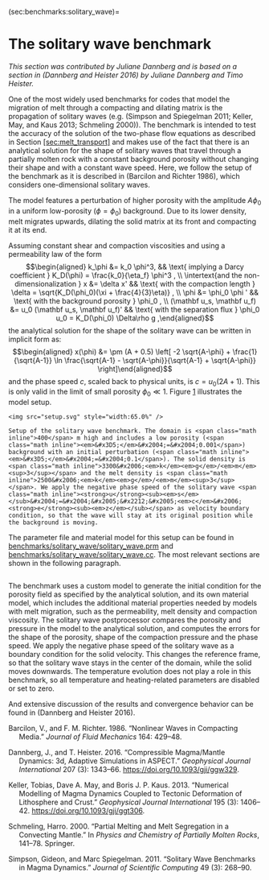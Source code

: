 (sec:benchmarks:solitary_wave)=
# The solitary wave benchmark

*This section was contributed by Juliane Dannberg and is based on a section in
(Dannberg and Heister 2016) by Juliane Dannberg and Timo Heister.*

One of the most widely used benchmarks for codes that model the migration of
melt through a compacting and dilating matrix is the propagation of solitary
waves (e.g. (Simpson and Spiegelman 2011; Keller, May, and Kaus 2013;
Schmeling 2000)). The benchmark is intended to test the accuracy of the
solution of the two-phase flow equations as described in Section
[\[sec:melt_transport\]][1] and makes use of the fact that there is an
analytical solution for the shape of solitary waves that travel through a
partially molten rock with a constant background porosity without changing
their shape and with a constant wave speed. Here, we follow the setup of the
benchmark as it is described in (Barcilon and Richter 1986), which considers
one-dimensional solitary waves.

The model features a perturbation of higher porosity with the amplitude
$A \phi_0$ in a uniform low-porosity ($\phi=\phi_0$) background. Due to its
lower density, melt migrates upwards, dilating the solid matrix at its front
and compacting it at its end.

Assuming constant shear and compaction viscosities and using a permeability
law of the form $$\begin{aligned}
k_\phi &= k_0 \phi^3, && \text{ implying a Darcy coefficient }
K_D(\phi) = \frac{k_0}{\eta_f} \phi^3 , \\
\intertext{and the non-dimensionalization }
x &= \delta x'
  && \text{ with the compaction length } \delta = \sqrt{K_D(\phi_0)(\xi + \frac{4}{3}\eta)} , \\
\phi &= \phi_0 \phi '
  && \text{ with the background porosity } \phi_0 , \\
(\mathbf u_s, \mathbf u_f) &= u_0 (\mathbf u_s, \mathbf u_f)'
  && \text{ with the separation flux } \phi_0 u_0 = K_D(\phi_0) \Delta\rho g ,\end{aligned}$$
the analytical solution for the shape of the solitary wave can be written in
implicit form as: $$\begin{aligned}
x(\phi) &= \pm (A + 0.5)
\left[ -2 \sqrt{A-\phi} + \frac{1}{\sqrt{A-1}}
\ln \frac{\sqrt{A-1} - \sqrt{A-\phi}}{\sqrt{A-1} + \sqrt{A-\phi}} \right]\end{aligned}$$
and the phase speed $c$, scaled back to physical units, is $c = u_0 (2A+1)$.
This is only valid in the limit of small porosity $\phi_0 \ll 1$.
Figure&nbsp;[1][] illustrates the model setup.

<div class="center">

```{figure-md} fig:setup-solitary-wave
<img src="setup.svg" style="width:65.0%" />

Setup of the solitary wave benchmark. The domain is <span class="math inline">400</span> m high and includes a low porosity (<span class="math inline"><em>&#x3D5;</em>&#x2004;=&#x2004;0.001</span>) background with an initial perturbation (<span class="math inline"><em>&#x3D5;</em>&#x2004;=&#x2004;0.1</span>). The solid density is <span class="math inline">3300&#x2006;<em>k</em><em>g</em>/<em>m</em><sup>3</sup></span> and the melt density is <span class="math inline">2500&#x2006;<em>k</em><em>g</em>/<em>m</em><sup>3</sup></span>. We apply the negative phase speed of the solitary wave <span class="math inline"><strong>u</strong><sub><em>s</em></sub>&#x2004;=&#x2004;&#x2005;&#x2212;&#x2005;<em>c</em>&#x2006;<strong>e</strong><sub><em>z</em></sub></span> as velocity boundary condition, so that the wave will stay at its original position while the background is moving.
```

</div>

The parameter file and material model for this setup can be found in
[benchmarks/solitary_wave/solitary_wave.prm][] and
[benchmarks/solitary_wave/solitary_wave.cc][]. The most relevant sections are
shown in the following paragraph.

``` prmfile
```

The benchmark uses a custom model to generate the initial condition for the
porosity field as specified by the analytical solution, and its own material
model, which includes the additional material properties needed by models with
melt migration, such as the permeability, melt density and compaction
viscosity. The solitary wave postprocessor compares the porosity and pressure
in the model to the analytical solution, and computes the errors for the shape
of the porosity, shape of the compaction pressure and the phase speed. We
apply the negative phase speed of the solitary wave as a boundary condition
for the solid velocity. This changes the reference frame, so that the solitary
wave stays in the center of the domain, while the solid moves downwards. The
temperature evolution does not play a role in this benchmark, so all
temperature and heating-related parameters are disabled or set to zero.

And extensive discussion of the results and convergence behavior can be found
in (Dannberg and Heister 2016).

<div id="refs" class="references csl-bib-body hanging-indent">

<div id="ref-BR86" class="csl-entry">

Barcilon, V., and F. M. Richter. 1986. &ldquo;Nonlinear Waves in Compacting
Media.&rdquo; *Journal of Fluid Mechanics* 164: 429&ndash;48.

</div>

<div id="ref-dannberg_melt" class="csl-entry">

Dannberg, J., and T. Heister. 2016. &ldquo;Compressible Magma/Mantle Dynamics:
3d, Adaptive Simulations in ASPECT.&rdquo; *Geophysical Journal International*
207 (3): 1343&ndash;66. <https://doi.org/10.1093/gji/ggw329>.

</div>

<div id="ref-KMK2013" class="csl-entry">

Keller, Tobias, Dave A. May, and Boris J. P. Kaus. 2013. &ldquo;Numerical
Modelling of Magma Dynamics Coupled to Tectonic Deformation of Lithosphere and
Crust.&rdquo; *Geophysical Journal International* 195 (3): 1406&ndash;42.
<https://doi.org/10.1093/gji/ggt306>.

</div>

<div id="ref-Schm00" class="csl-entry">

Schmeling, Harro. 2000. &ldquo;Partial Melting and Melt Segregation in a
Convecting Mantle.&rdquo; In *Physics and Chemistry of Partially Molten
Rocks*, 141&ndash;78. Springer.

</div>

<div id="ref-SS11" class="csl-entry">

Simpson, Gideon, and Marc Spiegelman. 2011. &ldquo;Solitary Wave Benchmarks in
Magma Dynamics.&rdquo; *Journal of Scientific Computing* 49 (3): 268&ndash;90.

</div>

</div>

  [1]: #sec:melt_transport
  [1]: #fig:setup-solitary-wave
  [benchmarks/solitary_wave/solitary_wave.prm]: benchmarks/solitary_wave/solitary_wave.prm
  [benchmarks/solitary_wave/solitary_wave.cc]: benchmarks/solitary_wave/solitary_wave.cc
